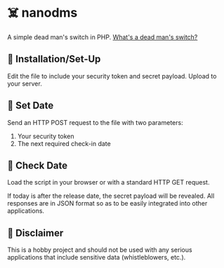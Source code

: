 # :skull_and_crossbones: nanodms
A simple dead man's switch in PHP. [What's a dead man's switch?](https://www.wired.com/2013/07/snowden-dead-mans-switch/)

## :open_file_folder: Installation/Set-Up
Edit the file to include your security token and secret payload. Upload to your server.

## :calendar: Set Date
Send an HTTP POST request to the file with two parameters:
  1. Your security token
  2. The next required check-in date

## :closed_lock_with_key: Check Date
Load the script in your browser or with a standard HTTP GET request.

If today is after the release date, the secret payload will be revealed. All responses are in JSON format so as to be easily integrated into other applications.

## :eyes: Disclaimer
This is a hobby project and should not be used with any serious applications that include sensitive data (whistleblowers, etc.).
